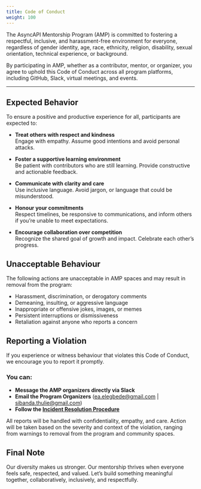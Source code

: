 ```yaml
---
title: Code of Conduct
weight: 100
---
```


The AsyncAPI Mentorship Program (AMP) is committed to fostering a respectful, inclusive, and harassment-free environment for everyone, regardless of gender identity, age, race, ethnicity, religion, disability, sexual orientation, technical experience, or background.

By participating in AMP, whether as a contributor, mentor, or organizer, you agree to uphold this Code of Conduct across all program platforms, including GitHub, Slack, virtual meetings, and events.

---

## Expected Behavior

To ensure a positive and productive experience for all, participants are expected to:

- **Treat others with respect and kindness**  
  Engage with empathy. Assume good intentions and avoid personal attacks.

- **Foster a supportive learning environment**  
  Be patient with contributors who are still learning. Provide constructive and actionable feedback.

- **Communicate with clarity and care**  
  Use inclusive language. Avoid jargon, or language that could be misunderstood.

- **Honour your commitments**  
  Respect timelines, be responsive to communications, and inform others if you’re unable to meet expectations.

- **Encourage collaboration over competition**  
  Recognize the shared goal of growth and impact. Celebrate each other’s progress.

## Unacceptable Behaviour

The following actions are unacceptable in AMP spaces and may result in removal from the program:

- Harassment, discrimination, or derogatory comments
- Demeaning, insulting, or aggressive language
- Inappropriate or offensive jokes, images, or memes
- Persistent interruptions or dismissiveness
- Retaliation against anyone who reports a concern

## Reporting a Violation

If you experience or witness behaviour that violates this Code of Conduct, we encourage you to report it promptly.

### You can:
- **Message the AMP organizers directly via Slack**
- **Email the Program Organizers** (ea.elegbede@gmail.com | sibanda.thulie@gmail.com)
- **Follow the [Incident Resolution Procedure](https://github.com/asyncapi/community/blob/master/code_of_conduct/coc-incident-resolution-procedures.md)**

All reports will be handled with confidentiality, empathy, and care. Action will be taken based on the severity and context of the violation, ranging from warnings to removal from the program and community spaces.

## Final Note

Our diversity makes us stronger. Our mentorship thrives when everyone feels safe, respected, and valued. Let’s build something meaningful together, collaboratively, inclusively, and respectfully.
